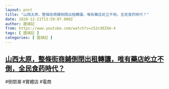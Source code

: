 ```yaml
---
layout: post
title: "山西太原，整條街商鋪倒閉出租轉讓，唯有藥店屹立不倒，全民食药時代？"
date: 2020-12-21T13:59:07.000Z
author: 圍城記
from: https://www.youtube.com/watch?v=z52n30ZXm-4
tags: [ 圍城記 ]
categories: [ 圍城記 ]
---
```

<!--1608559147000-->
[山西太原，整條街商鋪倒閉出租轉讓，唯有藥店屹立不倒，全民食药時代？](https://www.youtube.com/watch?v=z52n30ZXm-4)
------

<div>
#倒閉潮 #實體店 #電商
</div>
